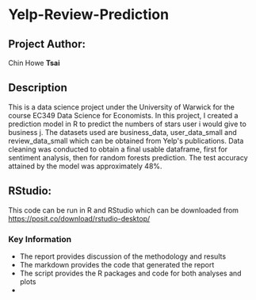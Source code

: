 # Yelp-Review-Prediction

## Project Author:
Chin Howe **Tsai**

## Description
This is a data science project under the University of Warwick for the course EC349 Data Science for Economists. In this project, I created a prediction model in R to predict the numbers of stars user i would give to business j. The datasets used are business_data, user_data_small and review_data_small which can be obtained from Yelp's publications. Data cleaning was conducted to obtain a final usable dataframe, first for sentiment analysis, then for random forests prediction. The test accuracy attained by the model was approximately 48%.

## RStudio:
This code can be run in R and RStudio which can be downloaded from https://posit.co/download/rstudio-desktop/

### Key Information
- The report provides discussion of the methodology and results
- The markdown provides the code that generated the report
- The script provides the R packages and code for both analyses and plots
- 
